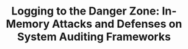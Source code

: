 ---
title: 'Logging to the Danger Zone: In-Memory Attacks and Defenses on System Auditing Frameworks'
link: 
authors: Riccardo Paccagnella, Kevin Liao, Adam Bates, Dave (Jing) Tian
published: In submission
weight: 5
---